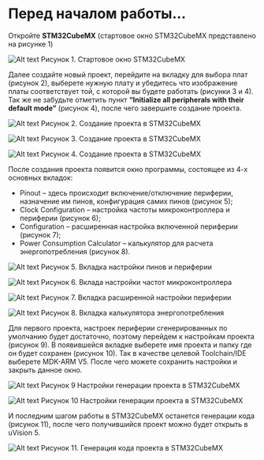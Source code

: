# Перед началом работы...

Откройте **STM32CubeMX** (стартовое окно STM32CubeMX представлено на рисунке 1)

![Alt text](https://pp.userapi.com/c840527/v840527106/4a172/4c6TI_Wb29E.jpg)
Рисунок 1. Стартовое окно STM32CubeMX

Далее создайте новый проект, перейдите на вкладку для выбора плат (рисунок 2), выберете нужную плату и убедитесь что изображение платы соответствует той, с которой вы будете работать (рисунки 3 и 4). Так же не забудьте отметить пункт **“Initialize all peripherals with their default mode”**
(рисунок 4), после чего завершите создание проекта.

![Alt text](https://pp.userapi.com/c840527/v840527106/4a169/M9F04lHtoQw.jpg)
Рисунок 2. Создание проекта в STM32CubeMX

![Alt text](https://pp.userapi.com/c840527/v840527106/4a15f/-jDHfATAHkY.jpg)
Рисунок 3. Создание проекта в STM32CubeMX

![Alt text](https://pp.userapi.com/c840527/v840527106/4a155/0fyZPeJLkFs.jpg)
Рисунок 4. Создание проекта в STM32CubeMX

После создания проекта появится окно программы, состоящее из 4-х
основных вкладок:
* Pinout – здесь происходит включение/отключение периферии, назначение им
пинов, конфигурация самих пинов (рисунок 5);
* Clock Configuration – настройка частоты микроконтроллера и периферии
(рисунок 6);
* Configuration – расширенная настройка включенной периферии
(рисунок 7);
* Power Consumption Calculator – калькулятор для расчета энергопотребления
(рисунок 8).

![Alt text](https://pp.userapi.com/c840527/v840527106/4a141/oTG7qZCozV8.jpg)
Рисунок 5. Вкладка настройки пинов и периферии

![Alt text](https://pp.userapi.com/c840527/v840527106/4a14b/iQXdYxtazj4.jpg)
Рисунок 6. Вклада настройки частот микроконтроллера

![Alt text](https://pp.userapi.com/c840527/v840527106/4a18e/LeGydkW6U58.jpg)
Рисунок 7. Вкладка расширенной настройки периферии

![Alt text](https://pp.userapi.com/c840527/v840527106/4a198/NkthiYJYeFU.jpg)
Рисунок 8. Вкладка калькулятора энергопотребления

Для первого проекта, настроек периферии сгенерированных по умолчанию будет достаточно, поэтому перейдем к настройкам проекта (рисунок 9). В появившейся вкладке выберете имя проекта и папку где он будет сохранен (рисунок 10). Так в качестве целевой Toolchain/IDE выберете MDK-ARM V5. После чего можете сохранить настройки и закрыть данное окно.

![Alt text](https://pp.userapi.com/c840527/v840527760/4b67b/vzNLY7BSkzk.jpg)
Рисунок 9 Настройки генерации проекта в STM32CubeMX

![Alt text](https://pp.userapi.com/c840527/v840527760/4b684/WDkDdKBTdFQ.jpg)
Рисунок 10 Настройки генерации проекта в STM32CubeMX

И последним шагом работы в STM32CubeMX останется генерации кода (рисунок 11), после чего получившийся проект можно будет открыть в
uVision 5.

![Alt text](https://pp.userapi.com/c834202/v834202133/a01de/SIizZmKBaio.jpg)
Рисунок 11. Генерация кода проекта в STM32CubeMX